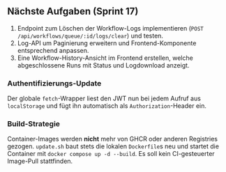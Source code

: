 ## Nächste Aufgaben (Sprint 17)
1. Endpoint zum Löschen der Workflow-Logs implementieren (`POST /api/workflows/queue/:id/logs/clear`) und testen.
2. Log-API um Paginierung erweitern und Frontend-Komponente entsprechend anpassen.
3. Eine Workflow-History-Ansicht im Frontend erstellen, welche abgeschlossene Runs mit Status und Logdownload anzeigt.

### Authentifizierungs-Update
Der globale `fetch`-Wrapper liest den JWT nun bei jedem Aufruf aus
`localStorage` und fügt ihn automatisch als `Authorization`-Header ein.

### Build-Strategie
Container-Images werden **nicht** mehr von GHCR oder anderen Registries
gezogen. `update.sh` baut stets die lokalen `Dockerfile`s neu und startet die
Container mit `docker compose up -d --build`. Es soll kein CI-gesteuerter
Image-Pull stattfinden.

